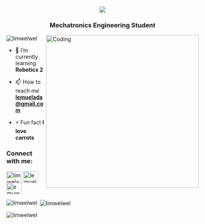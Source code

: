 <h1 align="center">
    <img src="https://readme-typing-svg.herokuapp.com/?font=Righteous&size=35&center=true&vCenter=true&width=500&height=70&duration=4000&lines=Hi+Hamstew!+🐹👋;+I'm+Lemuel+Ada!;" />
</h1>
<h3 align="center">Mechatronics Engineering Student</h3>
<img align="right" alt="Coding" width="400" src="https://i.gifer.com/origin/8d/8d04d1b5d712fddfdd361fe1fc4392d9_w200.gif"

<p align="left"> <img src="https://komarev.com/ghpvc/?username=limwelwel&label=Profile%20views&color=0e75b6&style=flat" alt="limwelwel" /> </p>


- 🌱 I’m currently learning **Robotics 2**

- 📫 How to reach me **lemuelada@gmail.com**
  
- ⚡ Fun fact **I love carrots**

<h3 align="left">Connect with me:</h3>
<p align="left">
<a href="https://twitter.com/limwelada" target="blank"><img align="center" src="https://raw.githubusercontent.com/rahuldkjain/github-profile-readme-generator/master/src/images/icons/Social/twitter.svg" alt="limwelada" height="30" width="40" /></a>
<a href="https://fb.com/lemuel ada" target="blank"><img align="center" src="https://raw.githubusercontent.com/rahuldkjain/github-profile-readme-generator/master/src/images/icons/Social/facebook.svg" alt="lemuel ada" height="30" width="40" /></a>
<a href="https://instagram.com/emuwett" target="blank"><img align="center" src="https://raw.githubusercontent.com/rahuldkjain/github-profile-readme-generator/master/src/images/icons/Social/instagram.svg" alt="emuwett" height="30" width="40" /></a>
</p>

<p><img align="left" src="https://github-readme-stats.vercel.app/api/top-langs?username=limwelwel&show_icons=true&locale=en&layout=compact" alt="limwelwel" /></p>

<p>&nbsp;<img align="center" src="https://github-readme-stats.vercel.app/api?username=limwelwel&show_icons=true&locale=en" alt="limwelwel" /></p>

<p><img align="center" src="https://github-readme-streak-stats.herokuapp.com/?user=limwelwel&" alt="limwelwel" /></p>
